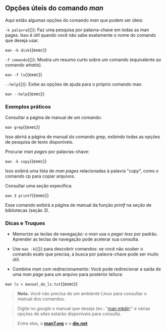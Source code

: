 ## Opções úteis do comando _man_
Aqui estão algumas opções do comando _man_ que podem ser úteis:

`-k palavra`{{}}: Faz uma pesquisa por palavra-chave em todas as man pages. Isso é útil quando você não sabe exatamente o nome do comando que deseja usar.

`man -k disk`{{exec}}

`-f comando`{{}}: Mostra um resumo curto sobre um comando (equivalente ao comando _whatis_).

`man -f ls`{{exec}}

`--help`{{}}: Exibe as opções de ajuda para o próprio comando man.

`man --help`{{exec}}

### Exemplos práticos

Consultar a página de manual de um comando:

`man grep`{{exec}}

Isso abrirá a página de manual do comando grep, exibindo todas as opções de pesquisa de texto disponíveis.

Procurar _man pages_ por palavras-chave:

`man -k copy`{{exec}}

Isso exibirá uma lista de _man pages_ relacionadas à palavra "_copy_", como o comando cp para copiar arquivos.

Consultar uma seção específica:

`man 3 printf`{{exec}}

Esse comando exibirá a página de manual da função _printf_ na seção de bibliotecas (seção 3).

### Dicas e Truques
- Memorize as teclas de navegação: o _man_ usa o _pager less_ por padrão. Aprender as teclas de navegação pode acelerar sua consulta.

- Use `man -k`{{}} para descobrir comandos: se você não souber o comando exato que precisa, a busca por palavra-chave pode ser muito útil.

- Combine _man_ com redirecionamento: Você pode redirecionar a saída de uma _man page_ para um arquivo para posterior leitura:

`man ls > manual_do_ls.txt`{{exec}}

>**Nota.** Você não precisa de um ambiente Linux para consultar o manual dos comandos.

>Digite no _google_ o manual que deseja (ex.: "[man mkdir](https://www.google.com/search?q=man+mkdir))" e várias opções de sites estarão disponíveis para consulta.

>Entre eles, o [**man7.org**](https://man7.org/linux/man-pages/) e o [**die.net**](https://linux.die.net/man/).

